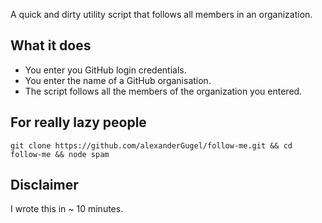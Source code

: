 A quick and dirty utility script that follows all members in an organization.

## What it does

* You enter you GitHub login credentials.
* You enter the name of a GitHub organisation.
* The script follows all the members of the organization you entered.

## For really lazy people

```
git clone https://github.com/alexanderGugel/follow-me.git && cd follow-me && node spam
```

## Disclaimer

I wrote this in ~ 10 minutes.
